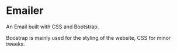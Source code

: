 # Emailer

An Email built with CSS and Bootstrap.

Boostrap is mainly used for the styling of the website, CSS for minor tweeks.
